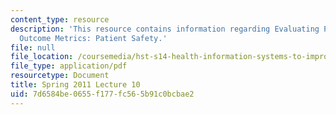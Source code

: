 ```yaml
---
content_type: resource
description: 'This resource contains information regarding Evaluating Process and
  Outcome Metrics: Patient Safety.'
file: null
file_location: /coursemedia/hst-s14-health-information-systems-to-improve-quality-of-care-in-resource-poor-settings-spring-2012/7d6584be0655f177fc565b91c0bcbae2_MITHST_S14S12_lec15_1110.pdf
file_type: application/pdf
resourcetype: Document
title: Spring 2011 Lecture 10
uid: 7d6584be-0655-f177-fc56-5b91c0bcbae2
---
```

